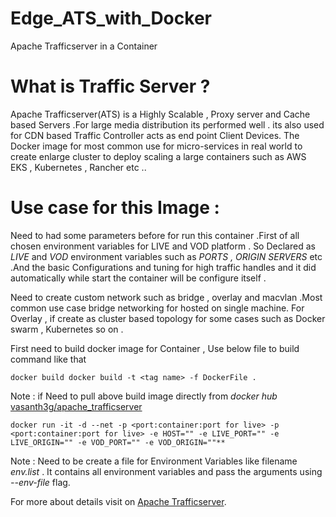 # Edge_ATS_with_Docker
Apache Trafficserver in a Container

# What is Traffic Server ?
Apache Trafficserver(ATS) is a Highly Scalable , Proxy server and Cache based Servers .For large media distribution its performed well . its also used for CDN based Traffic Controller acts as end point Client Devices. The Docker image for most common use for micro-services in real world to create enlarge cluster to deploy scaling a large containers such as AWS EKS , Kubernetes , Rancher etc ..

# Use case for this Image :

Need to had some parameters before for run this container .First of all chosen environment variables for LIVE and VOD platform . So Declared as _LIVE_ and _VOD_ environment variables such as _PORTS , ORIGIN SERVERS_ etc .And the basic Configurations and tuning for high traffic handles and it did automatically while start the container will be configure itself .

Need to create custom network such as bridge , overlay and macvlan .Most common use case bridge networking for hosted on single machine. For Overlay , if create as cluster based topology  for some cases  such as Docker swarm , Kubernetes so on .

First need to build docker image for Container , Use below file to build command like that

```
docker build docker build -t <tag name> -f DockerFile . 
```
Note : if Need to pull above build image directly  from _docker hub_ [vasanth3g/apache_trafficserver](https://hub.docker.com/r/vasanth3g/apache_trafficserver)

```
docker run -it -d --net -p <port:container:port for live> -p <port:container:port for live> -e HOST="" -e LIVE_PORT="" -e LIVE_ORIGIN="" -e VOD_PORT="" -e VOD_ORIGIN=""**
```

Note : Need to be create a file for Environment Variables like filename _env.list_ . It contains all environment variables and pass the arguments using _--env-file_ flag.

For more about details visit on [Apache Trafficserver](https://docs.trafficserver.apache.org/).
